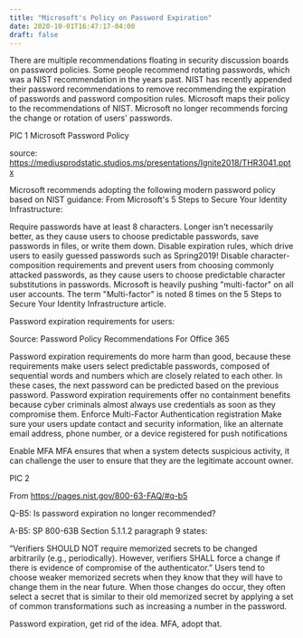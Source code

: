 ```yaml
---
title: "Microsoft's Policy on Password Expiration"
date: 2020-10-01T16:47:17-04:00
draft: false
---
```


There are multiple recommendations floating in security discussion boards on password policies. Some people recommend rotating passwords, which was a NIST recommendation in the years past. NIST has recently appended their password recommendations to remove recommending the expiration of passwords and password composition rules. Microsoft maps their policy to the recommendations of NIST. Microsoft no longer recommends forcing the change or rotation of users' passwords.

PIC 1
Microsoft Password Policy

source: https://mediusprodstatic.studios.ms/presentations/Ignite2018/THR3041.pptx

Microsoft recommends adopting the following modern password policy based on NIST guidance:
From Microsoft's 5 Steps to Secure Your Identity Infrastructure:

Require passwords have at least 8 characters. Longer isn't necessarily better, as they cause users to choose predictable passwords, save passwords in files, or write them down.
Disable expiration rules, which drive users to easily guessed passwords such as Spring2019!
Disable character-composition requirements and prevent users from choosing commonly attacked passwords, as they cause users to choose predictable character substitutions in passwords.
Microsoft is heavily pushing "multi-factor" on all user accounts.  The term "Multi-factor" is noted 8 times on the 5 Steps to Secure Your Identity Infrastructure article.

Password expiration requirements for users:

Source: Password Policy Recommendations For Office 365

Password expiration requirements do more harm than good, because these requirements make users select predictable passwords, composed of sequential words and numbers which are closely related to each other. In these cases, the next password can be predicted based on the previous password. Password expiration requirements offer no containment benefits because cyber criminals almost always use credentials as soon as they compromise them.
Enforce Multi-Factor Authentication registration
Make sure your users update contact and security information, like an alternate email address, phone number, or a device registered for push notifications

Enable MFA
MFA ensures that when a system detects suspicious activity, it can challenge the user to ensure that they are the legitimate account owner.

PIC 2
 

From https://pages.nist.gov/800-63-FAQ/#q-b5

Q-B5: Is password expiration no longer recommended?

A-B5: SP 800-63B Section 5.1.1.2 paragraph 9 states:

“Verifiers SHOULD NOT require memorized secrets to be changed arbitrarily (e.g., periodically). However, verifiers SHALL force a change if there is evidence of compromise of the authenticator.”
Users tend to choose weaker memorized secrets when they know that they will have to change them in the near future. When those changes do occur, they often select a secret that is similar to their old memorized secret by applying a set of common transformations such as increasing a number in the password.

Password expiration, get rid of the idea.
MFA, adopt that.